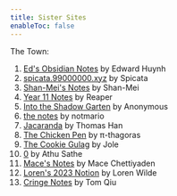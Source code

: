 ```yaml
---
title: Sister Sites
enableToc: false
---
```


The Town:
1. [Ed's Obsidian Notes](https://edsobsidiannotes.netlify.app/) by Edward Huynh
2. [spicata.99000000.xyz](https://spicata.99000000.xyz/) by Spicata
3. [Shan-Mei's Notes](https://shan-mei.github.io/shanmeis-notes/) by Shan-Mei
4. [Year 11 Notes](https://grim4reaper.github.io/Year11Notes/) by Reaper
5. [Into the Shadow Garten](https://anonymoof1528.github.io/into-the-shadow-garten/) by Anonymous
6. [the notes](https://notmario.github.io/thenotes/) by notmario
7. [Jacaranda](https://nottacoz.github.io/jacaranda/) by Thomas Han
8. [The Chicken Pen](https://pi-thagoras.github.io/the-chicken-pen/) by π-thagoras
9. [The Cookie Gulag](https://rubver16.github.io/joles-notes/) by Jole
10. [0](https://super-cookies.github.io/duk/) by Athu Sathe
11.  [Mace's Notes](https://macesnotes.netlify.app/) by Mace Chettiyaden
12. [Loren's 2023 Notion](https://ionized-satellite-e99.notion.site/Loren-s-2023-Notion-cd03827de0a743468d9fb5a70413fc95) by Loren Wilde
13. [Cringe Notes](https://grimreaper2654.github.io/Notes/) by Tom Qiu




